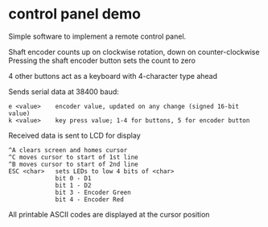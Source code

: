 # control panel demo

Simple software to implement a remote control panel.

Shaft encoder counts up on clockwise rotation, down on counter-clockwise
Pressing the shaft encoder button sets the count to zero

4 other buttons act as a keyboard with 4-character type ahead

Sends serial data at 38400 baud:

    e <value>    encoder value, updated on any change (signed 16-bit value)
    k <value>    key press value; 1-4 for buttons, 5 for encoder button
  
Received data is sent to LCD for display

    ^A clears screen and homes cursor
	^C moves cursor to start of 1st line
    ^B moves cursor to start of 2nd line
    ESC <char>   sets LEDs to low 4 bits of <char>
	             bit 0 - D1
				 bit 1 - D2
				 bit 3 - Encoder Green
				 bit 4 - Encoder Red

All printable ASCII codes are displayed at the cursor position


